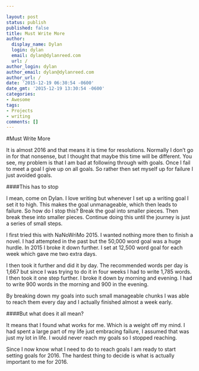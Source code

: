 ```yaml
---

layout: post
status: publish
published: false
title: Must Write More
author:
  display_name: Dylan
  login: dylan
  email: dylan@dylanreed.com
  url: /
author_login: dylan
author_email: dylan@dylanreed.com
author_url: /
date: '2015-12-19 06:30:54 -0600'
date_gmt: '2015-12-19 13:30:54 -0600'
categories:
- Awesome
tags:
- Projects
- writing
comments: []
---
```


#Must Write More

It is almost 2016 and that means it is time for resolutions. Normally I don’t go in for that nonsense, but I thought that maybe this time will be different. You see, my problem is that I am bad at following through with goals. Once I fail to meet a goal I give up on all goals. So rather then set myself up for failure I just avoided goals. 

####This has to stop

I mean, come on Dylan. I love writing but whenever I set up a writing goal I set it to high. This makes the goal unmanageable, which then leads to failure. So how do I stop this? Break the goal into smaller pieces. Then break these into smaller pieces. Continue doing this until the journey is just a series of small steps. 

I first tried this with NaNoWriMo 2015. I wanted nothing more then to finish a novel. I had attempted in the past but the 50,000 word goal was a huge hurdle. In 2015 I broke it down further. I set at 12,500 word goal for each week which gave me two extra days. 

I then took it further and did it by day. The recommended words per day is 1,667 but since I was trying to do it in four weeks I had to write 1,785 words. I then took it one step further. I broke it down by morning and evening. I had to write 900 words in the morning and 900 in the evening. 

By breaking down my goals into such small manageable chunks I was able to reach them every day and I actually finished almost a week early.

####But what does it all mean?

It means that I found what works for me. Which is a weight off my mind. I had spent a large part of my life just embracing failure, I assumed that was just my lot in life. I would never reach my goals so I stopped reaching. 

Since I now know what I need to do to reach goals I am ready to start setting goals for 2016. The hardest thing to decide is what is actually important to me for 2016. 




	
